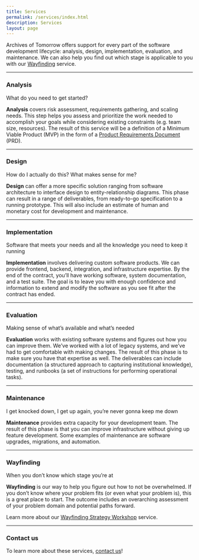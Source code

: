 ```yaml
---
title: Services
permalink: /services/index.html
description: Services
layout: page
---
```


Archives of Tomorrow offers support for every part of the software development lifecycle: analysis, design, implementation, evaluation, and maintenance. We can also help you find out which stage is applicable to you with our [Wayfinding](#wayfinding) service.

---

### Analysis

What do you need to get started?

**Analysis** covers risk assessment, requirements gathering, and scaling needs. This step helps you assess and prioritize the work needed to accomplish your goals while considering existing constraints (e.g. team size, resources). The result of this service will be a definition of a Minimum Viable Product (MVP) in the form of a [Product Requirements Document](https://en.wikipedia.org/wiki/Product_requirements_document) (PRD).

---

### Design

How do I actually do this? What makes sense for me?

**Design** can offer a more specific solution ranging from software architecture to interface design to entity-relationship diagrams. This phase can result in a range of deliverables, from ready-to-go specification to a running prototype. This will also include an estimate of human and monetary cost for development and maintenance.

---

### Implementation

Software that meets your needs and all the knowledge you need to keep it running

**Implementation** involves delivering custom software products. We can provide frontend, backend, integration, and infrastructure expertise. By the end of the contract, you’ll have working software, system documentation, and a test suite. The goal is to leave you with enough confidence and information to extend and modify the software as you see fit after the contract has ended.

---

### Evaluation

Making sense of what’s available and what’s needed

**Evaluation** works with existing software systems and figures out how you can improve them. We’ve worked with a lot of legacy systems, and we’ve had to get comfortable with making changes. The result of this phase is to make sure you have that expertise as well. The deliverables can include documentation (a structured approach to capturing institutional knowledge), testing, and runbooks (a set of instructions for performing operational tasks).

---

### Maintenance

I get knocked down, I get up again, you’re never gonna keep me down

**Maintenance** provides extra capacity for your development team. The result of this phase is that you can improve infrastructure without giving up feature development. Some examples of maintenance are software upgrades, migrations, and automation.

---

### Wayfinding

When you don’t know which stage you’re at

**Wayfinding** is our way to help you figure out how to not be overwhelmed. If you don’t know where your problem fits (or even what your problem is), this is a great place to start. The outcome includes an overarching assessment of your problem domain and potential paths forward.

Learn more about our [Wayfinding Strategy Workshop](/services/wayfinding) service.

---

### Contact us

To learn more about these services, [contact us](/contact)!
